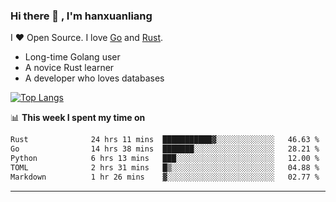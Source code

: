### Hi there 👋 , I'm hanxuanliang

<!--
**hanxuanliang/hanxuanliang** is a ✨ _special_ ✨ repository because its `README.md` (this file) appears on your GitHub profile.

Here are some ideas to get you started:

- 🔭 I’m currently working on ...
- 🌱 I’m currently learning ...
- 👯 I’m looking to collaborate on ...
- 🤔 I’m looking for help with ...
- 💬 Ask me about ...
- 📫 How to reach me: ...
- 😄 Pronouns: ...
- ⚡ Fun fact: ...
-->
I ❤ Open Source. I love [Go](https://golang.org) and [Rust](https://www.rust-lang.org/zh-CN/).

* Long-time Golang user
* A novice Rust learner
* A developer who loves databases

[![Top Langs](https://github-readme-stats.vercel.app/api?username=hanxuanliang&show_icons=true&count_private=true&line_height=40)](https://github.com/anuraghazra/github-readme-stats)

📊 **This week I spent my time on**
<!--START_SECTION:waka-->

```txt
Rust              24 hrs 11 mins  ███████████▓░░░░░░░░░░░░░   46.63 %
Go                14 hrs 38 mins  ███████░░░░░░░░░░░░░░░░░░   28.21 %
Python            6 hrs 13 mins   ███░░░░░░░░░░░░░░░░░░░░░░   12.00 %
TOML              2 hrs 31 mins   █▒░░░░░░░░░░░░░░░░░░░░░░░   04.88 %
Markdown          1 hr 26 mins    ▓░░░░░░░░░░░░░░░░░░░░░░░░   02.77 %
```

<!--END_SECTION:waka-->

***

